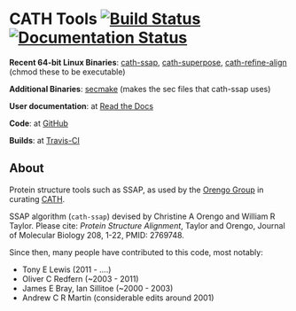 # CATH Tools [![Build Status](https://travis-ci.org/UCLOrengoGroup/cath-tools.svg?branch=master)](https://travis-ci.org/UCLOrengoGroup/cath-tools) [![Documentation Status](https://readthedocs.org/projects/cath-tools/badge/?version=latest)](https://readthedocs.org/projects/cath-tools/?badge=latest)

**Recent 64-bit Linux Binaries**: [cath-ssap](https://cath-tools.s3.amazonaws.com/UCLOrengoGroup/cath-tools/125/125.1/release_build/cath-ssap "A Linux cath-ssap binary from a recent commit"), [cath-superpose](https://cath-tools.s3.amazonaws.com/UCLOrengoGroup/cath-tools/125/125.1/release_build/cath-superpose "A Linux cath-superpose binary from a recent commit"), [cath-refine-align](https://cath-tools.s3.amazonaws.com/UCLOrengoGroup/cath-tools/125/125.1/release_build/cath-refine-align "A Linux cath-refine-align binary from a recent commit") (chmod these to be executable)

**Additional Binaries**:
[secmake](http://github.com/UCLOrengoGroup/secmake) (makes the sec files that cath-ssap uses)

**User documentation**: at [Read the Docs](http://cath-tools.readthedocs.org/en/latest/ "The CATH Tools user documentation at Read the Docs")

**Code**: at [GitHub](https://github.com/UCLOrengoGroup/cath-tools "The CATH Tools GitHub respository")

**Builds**: at [Travis-CI](https://travis-ci.org/UCLOrengoGroup/cath-tools "The CATH Tools Travis-CI builds")

About
-----

Protein structure tools such as SSAP, as used by the [Orengo Group](https://www.ucl.ac.uk/orengo-group "Orengo Group website") in curating [CATH](http://www.cathdb.info/ "CATH website").

SSAP algorithm (`cath-ssap`) devised by Christine A Orengo and William R Taylor. Please cite: *Protein Structure Alignment*, Taylor and Orengo, Journal of Molecular Biology 208, 1-22, PMID: 2769748.

Since then, many people have contributed to this code, most notably:
  * Tony E Lewis               (2011  - ....)
  * Oliver C Redfern           (~2003 - 2011)
  * James E Bray, Ian Sillitoe (~2000 - 2003)
  * Andrew C R Martin          (considerable edits around 2001)